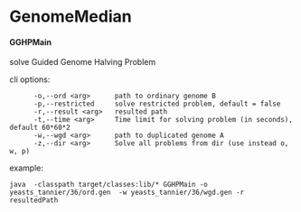 # GenomeMedian

#### GGHPMain 
solve Guided Genome Halving Problem

cli options: 

          -o,--ord <arg>      path to ordinary genome B
          -p,--restricted     solve restricted problem, default = false
          -r,--result <arg>   resulted path
          -t,--time <arg>     Time limit for solving problem (in seconds), default 60*60*2
          -w,--wgd <arg>      path to duplicated genome A
          -z,--dir <arg>      Solve all problems from dir (use instead o, w, p)

          
 example:
 
`java  -classpath target/classes:lib/* GGHPMain -o yeasts_tannier/36/ord.gen  -w yeasts_tannier/36/wgd.gen -r resultedPath` 
